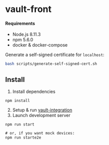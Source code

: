 # vault-front

#### Requirements

- Node.js 8.11.3
- npm 5.6.0
- docker & docker-compose

Generate a self-signed certificate for `localhost`:

```bash
bash scripts/generate-self-signed-cert.sh
```

## Install

1. Install dependencies

```
npm install
```

2. Setup & run [vault-integration](https://github.com/LedgerHQ/vault-integration)
3. Launch development server

```
npm run start

# or, if you want mock devices:
npm run starte2e
```
